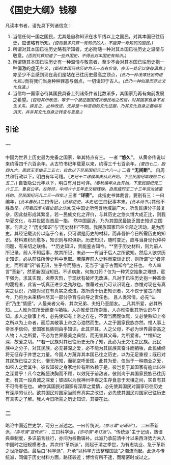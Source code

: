 # 《国史大纲》钱穆
凡读本书者，请先具下列诸信念：

1. 当信任何一国之国民，尤其是自称知识在水平线以上之国民，对其本国已往历史，应该略有所知。<font size="2">_(否则最多只算一有知识的人，不能算一有知识的国民。)_</font>  
2. 所谓对其本国已往历史略有所知者，尤必附随一种对其本国已往历史之温情与敬意。<font size="2">_(否则只算知道了一些外国史，不得云对本国史有知识。)_</font>
3. 所谓随其本国已往历史有一种温情与敬意者，至少不会对其本国已往历史抱一种偏激的虚无主义，<font size="2">_(即视本国已往历史为无一点有价值，亦无一处足以使彼满意。)_</font>亦至少不会感到现在我们是站在已往历史最高之顶点，<font size="2">_(此乃一种浅薄狂妄的进化观。)_</font>而将我们当身种种罪恶与弱点，一切诿卸于古人。<font size="2">_(此乃一种似是而非之文化自遣。)_</font>  
4. 当信每一国家必待其国民具备上列诸条件者比数渐多，其国家乃再有向前发展之希望。<font size="2">_(否则其所改进，等于一个被征服国或次殖民地之改进，对其国家自身不发生关系。换言之，此种改进，无异是一种变相的文化征服，乃其文化自身之萎缩与消灭，并非其文化自身之转变与发皇。)_</font>

## 引论

### 一  

中国为世界上历史最为完备之国家，举其特点有三。
一者 __“悠久”__。
从黄帝传说以来约得四千六百余年。从古竹书纪年载夏以来，约得三千七百余年。<font size="2">_(夏四七二，殷四九六，周武王至幽王二五七，自此以下至民国纪元二六八一。)_</font> 
二者 __“无间断”__。
自周共和行政以下，明白有年可稽。（<font size="2">_史记十二诸侯年表从此开始，下至民国纪年妓院二七五二。_</font>) 自鲁隐公元年以下，明白有月日可详。<font size="2">_(春秋编年从此开始，下至民国纪元二六三三，鲁哀公卒，左转终，中间六十五年史文稍残缺。自周威烈王二十三年资治通鉴托始，至民国纪元凡二三一四年。)_</font>
三者 __“详密”__。
此指史书体裁言，要别有三：一曰编年，<font size="2">_(此本春秋。)_</font>二曰传记，<font size="2">_(此称正史，本史记)_</font>三曰纪事本末。<font size="2">_(此本尚书。)_</font>其他不胜备举。<font size="2">_(可看四库书目史部之分类)_</font>又中国史所包含地域最广大，所含民族分子最复杂，因此益形成其繁复。若一民族文化之评价，与其历史之悠久博大成正比，则我华夏文化，与并世固当首屈一指。
然中国最近，乃为其国民最缺乏国史知识之国家。何言之？“历史知识”与“历史材料”不同。我民族国家已往全部之活动，是为历史。其经记载流传以迄于今者，只可谓是历史的材料，而非吾侪今日所需历史的知识。材料累积而愈多，知识则与时俱新。历史知识，随时变迁，应与当身现代种种问题，有亲切之联络。 **历史知识，贵能鉴古知今。**至于历史材料，则为前人所记录，前人不知后事，故其所记，未必一一有当于后人之所欲知。然后人欲求历史知识，必从前任所传史料中觅取。若蔑弃前人史料而空谈史识，则所谓“史”者非史，而所谓“识”者无识，生乎今而臆古，无当于“鉴于古而知今”之任也。
今人率言”革新“，然革新固当知旧。不识病象，何施刀药？仅为一种凭空抽象之理想，蛮干强为，求其实现，卤莽灭烈，于现状有破坏无改进。凡对于已往历史抱一种革命的蔑视者，此皆一切真正进步之劲敌也。惟藉过去乃可认识现在，亦惟对现在有真实之认识，乃能对现在有真实之改进。故所贵于历史知识者，又不仅于鉴古而知今，乃将为未来精神尽其一部分孕育与向导之责任也。
且人类常情，必先“认识”乃生“情感”。人最亲者父母，其次兄弟、夫妇乃至朋友。__凡其所爱，必其所知。__人惟为其所爱而奋斗牺牲。人亦惟爱其所崇重，人亦惟崇重其所认识与了知。求人之敬事上帝，必先使知有上帝之存在，不啻当面觌体焉，又必使熟知上帝之所以为上帝者，而后其敬事上帝之心油然而生。人之于国家民族亦然。惟人事上帝本乎信仰，爱国家民族则由乎知识，此其异耳。人之父母，不必为世界最崇高之人物；人之所爱，不必为世界最美之典型，而无害其父母，为所爱者。**惟知之深，故爱之切。**若一民族对其已往历史无所了知，此必为无文化之民族。此民族中之分子，对其民族，必无甚深之爱，必不能为其民族真奋斗而牺牲，此民族终将无征存于并世之力量。今国人方蔑弃其本国已往之历史，以为无足重视；既已对其民族已往之文化，懵无所知，而犹空呼爱国。此其为爱，仅当于一种商业之爱，如农人之爱其牛。彼仅知彼之身家地位有所依赖于是，彼岂复于其国家有逾此以往之深爱乎！凡今之断脰決胸而不顾，以效死于前敌者，彼则尚于其国家民族已往历史，有其一段真诚之深爱；彼固以为我神州华裔之生存食息于天壤之间，实自有其不可侮者在也。 
故欲其国民对国家有深厚之爱情，必先使其国民对国家已往历史有深厚的认识。欲其国民对国家当前有真实之改进，必先使其国民对国家已往历史有真实之了解。我人今日所需之历史知识，其要在此。  

### 二

略论中国近世史学，可分三派述之。一曰传统派，<font size="2">_(亦可谓“记诵派”)_</font>， 二曰革新派，<font size="2">*(亦可谓“宣传派”）*</font>, 三曰科学派，<font size="2">_(亦可谓“考订派”)_</font>。“传统派”主于记诵，熟谙典章制度，多识前言往行，亦间为校勘辑补。此派乃承前清中叶以来西洋势力未入中国时之旧规模者也。其次曰“革新派”，则起于清之季世，为有志功业、急于革新之世所提倡。最后曰“科学派”，乃承“以科学方法整理国故”之潮流而起。此派与传统派，同偏于历史材料方面，路径较近；博恰有所不逮，而精密时或过之。

